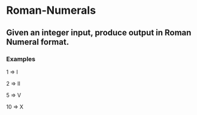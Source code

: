 # Roman-Numerals

## Given an integer input, produce output in Roman Numeral format.

### Examples

1  => I

2  => II

5  => V

10 => X

